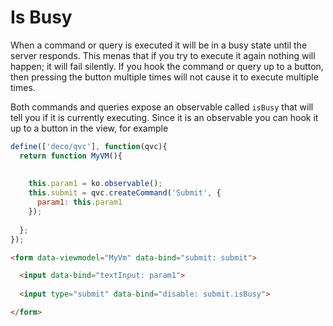 <meta name="title" content="Is Busy - DecoJS">


<div class="page-header">
  <h1>Is Busy</h1>
</div>

When a command or query is executed it will be in a busy state until the server responds. This menas that if you try to execute it again nothing will happen; it will fail silently. If you hook the command or query up to a button, then pressing the button multiple times will not cause it to execute multiple times. 

Both commands and queries expose an observable called `isBusy` that will tell you if it is currently executing. Since it is an observable you can hook it up to a button in the view, for example

```js
define(['deco/qvc'], function(qvc){
  return function MyVM(){
    
    
    this.param1 = ko.observable();
    this.submit = qvc.createCommand('Submit', {
      param1: this.param1
    });
    
  };
});
```
```html
<form data-viewmodel="MyVm" data-bind="submit: submit">

  <input data-bind="textInput: param1">
  
  <input type="submit" data-bind="disable: submit.isBusy">

</form>
```